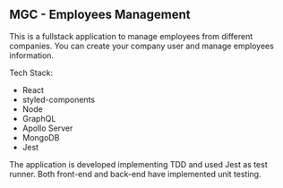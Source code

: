 ## MGC - Employees Management

This is a fullstack application to manage employees from different companies. You can create your company user and manage employees information.

Tech Stack:

- React
- styled-components
- Node
- GraphQL
- Apollo Server
- MongoDB
- Jest

The application is developed implementing TDD and used Jest as test runner. Both front-end and back-end have implemented unit testing.
